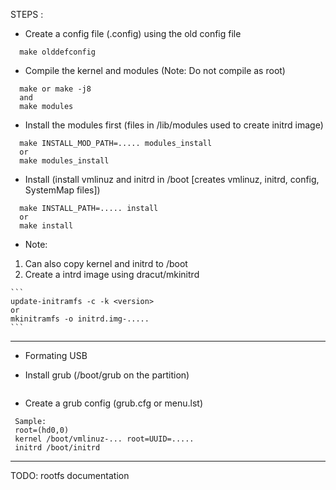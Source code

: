 STEPS :

 - Create a config file (.config) using the old config file

 ``` 
   make olddefconfig
 ```
 
  - Compile the kernel and modules (Note: Do not compile as root)
  
  ```
    make or make -j8
    and 
    make modules
  ```
  
  - Install the modules first (files in /lib/modules used to create initrd image) 
 
 ```
   make INSTALL_MOD_PATH=..... modules_install 
   or
   make modules_install
 ```
 
  - Install (install vmlinuz and initrd in /boot [creates vmlinuz, initrd, config, SystemMap files])
  
  ```
    make INSTALL_PATH=..... install
    or
    make install
  ```

 - Note:
  1. Can also copy kernel and initrd to /boot
  2. Create a intrd image using dracut/mkinitrd

    ```
    update-initramfs -c -k <version>
    or
    mkinitramfs -o initrd.img-.....    
    ```

-----------------

   - Formating USB
  
   - Install grub (/boot/grub on the partition)
   
```
```
  
   - Create a grub config (grub.cfg or menu.lst)
  
  ```
   Sample:
   root=(hd0,0)
   kernel /boot/vmlinuz-... root=UUID=.....
   initrd /boot/initrd
  ```
  
  ----------------------
  
 TODO: rootfs documentation
